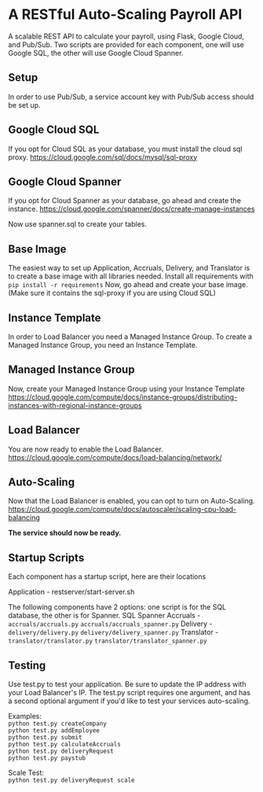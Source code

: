 # A RESTful Auto-Scaling Payroll API

A scalable REST API to calculate your payroll, using Flask, Google Cloud, and Pub/Sub.
Two scripts are provided for each component, one will use Google SQL, the other will
use Google Cloud Spanner.

## Setup
In order to use Pub/Sub, a service account key with Pub/Sub access should be set up.

## Google Cloud SQL
If you opt for Cloud SQL as your database, you must install the cloud sql proxy.
https://cloud.google.com/sql/docs/mysql/sql-proxy

## Google Cloud Spanner
If you opt for Cloud Spanner as your database, go ahead and create the instance.
https://cloud.google.com/spanner/docs/create-manage-instances

Now use spanner.sql to create your tables.

## Base Image
The easiest way to set up Application, Accruals, Delivery, and Translator is to create
a base image with all libraries needed. Install all requirements with
`pip install -r requirements`
Now, go ahead and create your base image. (Make sure it contains the sql-proxy if you
are using Cloud SQL)

## Instance Template
In order to Load Balancer you need a Managed Instance Group. To create a Managed Instance
Group, you need an Instance Template.

## Managed Instance Group
Now, create your Managed Instance Group using your Instance Template
https://cloud.google.com/compute/docs/instance-groups/distributing-instances-with-regional-instance-groups

## Load Balancer
You are now ready to enable the Load Balancer.   
https://cloud.google.com/compute/docs/load-balancing/network/

## Auto-Scaling
Now that the Load Balancer is enabled, you can opt to turn on Auto-Scaling.
https://cloud.google.com/compute/docs/autoscaler/scaling-cpu-load-balancing

**The service should now be ready.**

## Startup Scripts
Each component has a startup script, here are their locations

Application - restserver/start-server.sh

The following components have 2 options: one script is for the SQL database, the other is for Spanner.
			SQL				Spanner
Accruals    - `accruals/accruals.py` 		`accruals/accruals_spanner.py`
Delivery    - `delivery/delivery.py`		`delivery/delivery_spanner.py`
Translator  - `translator/translator.py`  	`translator/translator_spanner.py`

## Testing
Use test.py to test your application. Be sure to update the IP address with your Load Balancer's IP.
The test.py script requires one argument, and has a second optional argument if you'd like to test
your services auto-scaling.

Examples:   
`python test.py createCompany`  
`python test.py addEmployee`  
`python test.py submit`   
`python test.py calculateAccruals`   
`python test.py deliveryRequest`   
`python test.py paystub`   

Scale Test:   
`python test.py deliveryRequest scale`  
